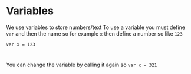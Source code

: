 # Variables
We use variables to store numbers/text
To use a variable you must define `var` and then the name so for example `x` then define a number so like `123`
```
var x = 123
```
#
You can change the variable by calling it again so `var x = 321`